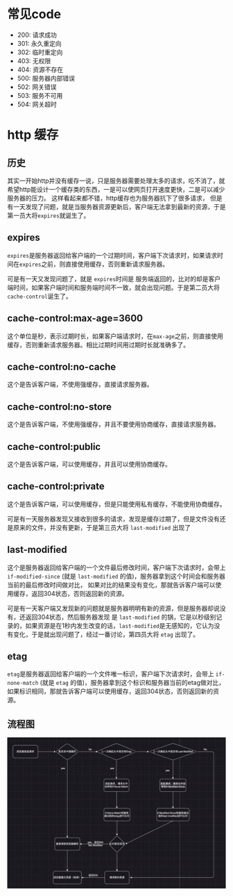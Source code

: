 # 常见code
- 200: 请求成功
- 301: 永久重定向
- 302: 临时重定向
- 403: 无权限
- 404: 资源不存在
- 500: 服务器内部错误
- 502: 网关错误
- 503: 服务不可用
- 504: 网关超时

# http 缓存

## 历史
其实一开始http并没有缓存一说，只是服务器需要处理太多的请求，吃不消了，就希望http能设计一个缓存类的东西，一是可以使网页打开速度更快，二是可以减少服务器的压力。
这样看起来都不错，http缓存也为服务器抗下了很多请求， 但是有一天发现了问题，就是当服务器资源更新后，客户端无法拿到最新的资源，于是第一员大将`expires`就诞生了。

## expires
`expires`是服务器返回给客户端的一个过期时间，客户端下次请求时，如果请求时间在`expires`之前，则直接使用缓存，否则重新请求服务器。

可是有一天又发现问题了，就是 `expires`时间是 服务端返回的，比对的却是客户端时间，如果客户端时间和服务端时间不一致，就会出现问题。于是第二员大将 `cache-control`诞生了。

## cache-control:max-age=3600

这个单位是秒，表示过期时长，如果客户端请求时，在`max-age`之前，则直接使用缓存，否则重新请求服务器。相比过期时间用过期时长就准确多了。

## cache-control:no-cache

这个是告诉客户端，不使用强缓存，直接请求服务器。

## cache-control:no-store
这个是告诉客户端，不使用强缓存，并且不要使用协商缓存，直接请求服务器。

## cache-control:public
这个是告诉客户端，可以使用缓存，并且可以使用协商缓存。

## cache-control:private
这个是告诉客户端，可以使用缓存，但是只能使用私有缓存，不能使用协商缓存。

可是有一天服务器发现又接收到很多的请求，发现是缓存过期了，但是文件没有还是原来的文件，并没有更新，于是第三员大将 `last-modified` 出现了

## last-modified
这个是服务器返回给客户端的一个文件最后修改时间，客户端下次请求时，会带上 `if-modified-since` (就是 `last-modified` 的值)，服务器拿到这个时间会和服务器当前的最后修改时间做对比，
如果对比的结果没有变化，那就告诉客户端可以使用缓存，返回304状态，否则返回新的资源。

可是有一天客户端又发现新的问题就是服务器明明有新的资源，但是服务器却说没有，还返回304状态，然后服务器发现 是 `last-modified` 的锅，它是以秒级别记录的，如果资源是在1秒内发生改变的话，`last-modified`是无感知的，它认为没有变化，于是就出现问题了，经过一番讨论，第四员大将 `etag` 出现了。

## etag

`etag`是服务器返回给客户端的一个文件唯一标识，客户端下次请求时，会带上 `if-none-match` (就是 `etag` 的值)，服务器拿到这个标识和服务器当前的etag做对比，如果标识相同，那就告诉客户端可以使用缓存，返回304状态，否则返回新的资源。

## 流程图
![image](http.png)



